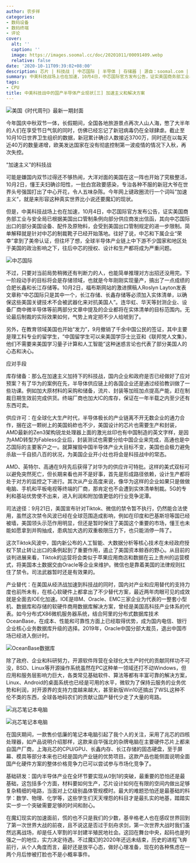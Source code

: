 ```yaml
---
author: 农步祥
categories:
- 数码设备
- 数码终端
- 评论
cover:
  alt: ''
  caption: ''
  image: https://images.soomal.cc/doc/20201011/00091409.webp
  relative: false
date: '2020-10-11T09:39:02+08:00'
description: 芯片 | 科技战 | 中芯国际 | 半导体 | 存储器 | 源自：soomal.com | 版权：原创 |  平均/总评分：09.33/252
summary: 中美科技战场上也在加速，10月4日，中芯国际官方发布公告，证实美国商务部工业与安全局已根据美国出口管制条例向部分供应商发出信函，其向中芯国际出口的部分美国设备、配件及原物料，会受到美国出口管制规定的进一步限制。
tags:
- CPU
title: 中美科技战中的国产半导体产业现状[三] 加速主义和解决方案
---
```


![美国《时代周刊》最新一期封面](https://images.soomal.cc/doc/20201011/00091404.webp)



今年国庆中秋双节一体，长假期间，全国各地旅游景点再次人山人海，憋了大半年的人们在享受节日气氛的同时，仿佛已经忘记了新冠病毒仍在全球肆虐。截止至10月10日世界卫生组织的数据，新冠累计确诊人数接近3700万，同时还在以每天近40万的数量递增，欧美发达国家在没有彻底控制第一波疫情的情况下入秋，再次失控。



“加速主义”的科技战



可能是嫌国内双节过得还不够热闹，大洋对面的美国在这一阵也开始了究极整活，10月2日，懂王夫妇确诊阳性，一批白宫政要感染，专治各种不服的新冠大爷在世界头号强国打出了中心开花，令人五味杂陈。今年网上键政圈流行一个词叫”加速主义“，就是来形容这种真实世界比小说还要魔幻的现状。



但是，中美科技战场上也在加速，10月4日，中芯国际官方发布公告，证实美国商务部工业与安全局已根据美国出口管制条例向部分供应商发出信函，其向中芯国际出口的部分美国设备、配件及原物料，会受到美国出口管制规定的进一步限制。简单解释就是针对中芯的制裁靴子已经开始落地。往好了说，中芯和下属企业“荣幸”拿到了美帝认证，但往坏了想，全球半导体产业链上中下游不少国家和地区处于美国的政治影响之下，往后中芯的授权、设计和生产都将成为严重问题。



![中芯国际](https://images.soomal.cc/doc/20200119/00086596.webp)



不过，只要对当前局势稍微还有判断力的人，也能简单推理对方出招还没用完。下一阶段动手的目标将会是存储领域，也就是今年刚刚实现量产，搞出了一点成绩的合肥长鑫和长江存储等。10月2日，福布斯网站的激进撰稿人Roslyn Layton发表文章称“中芯国际只是其中一个，长江存储、长鑫存储等必须加入实体清单，以确保这些美国关键技术不会被武器化来对抗美国人”。连华虹、华天等封测企业、设备厂商中微半导体等前两部分文章中提及的企业都将在实体清单的目标范围内。无论最后制裁的实际效果如何，气势上肯定把不少人给唬到了。



另外，在教育领域美国也开始“发力”，9月撤销了千余中国公民的签证，其中主要是理工科专业的留学生，“中国留学生可以来美国学莎士比亚和《联邦党人文集》，他们不需要来美国学习量子计算和人工智能”这种迷惑言论也代表了部分美国人的心态和决心。



应对手段



库存储备：那么在加速主义加持下的科技战，国内企业和政府是否已经做好了应对预案？有了华为的案例在先，半导体供应链上的各国企业还是通过经验教训做了一些功课。例如加大原材料的采购和储备，流片、封装等加班加点提高产能，赶在制裁日期生效前完成供货。终端厂商也加大IC的库存，保证在一年半载之内至少还有东西可卖。



供应许可：在全球化大生产时代，半导体极长的产业链离不开无数企业的通力合作，捆在这一颗树上的美国蚂蚱也不少，美国设计的芯片也需要生产和封装，AMD最新的Zen3架构锐龙处理器上面的激光丝印也有中国制造的英文字样，是因为AMD转型为Fabless企业后，封装测试也需要分给中国企业来完成，高通也是中芯国际的主要客户之一。就算摧毁中国半导体产业大目标不变，美国也会极力避免杀敌一千自损八百的状况，为美国企业开小灶也将会是科技战中的常态。



AMD、英特尔、高通在9月先后获得了对华为的供应许可特批。这样的美式双标可以避免突然死亡，但长期来看也并不是好事，首先是形成路径依赖，设计生产都将处于对方的监控之下进行。其次从产业高度来说，像华为这样的企业如果只是做做电脑、手机和平板电视等终端的厂商，那肯定也不会遭到实体清单制裁。5G的专利和基站优势使不出来，进入利润和附加值更低的行业竞争泥潭。



司法途径：9月21日，美国宣布针对Tiktok、微信的禁令暂不执行，仍然能合法使用，虽然这次禁令风波已经在全球范围造成影响，例如在印度和巴基斯坦等国已经被墙，美国领头示范作用明显，但还是暂时保住了美国这个重要的市场，懂王也未能如愿拿到并购抽成，患病加大选的双重极限压力下，也只能消停一阵了。



这次Tiktok风波中，国内新公布的人工智能、大数据分析等核心技术在未经政府授权下禁止转让出口的条例起到了重要作用，遏止了美国资本鲸吞的野心。从目前的谈判进展来看，Tiktok的运营将会类似于苹果应用商店和数据在云上贵州的运营模式，将美国本土数据交由Oracle等企业来维护。微信也是靠着美国的法律规则扛住了禁令。司法武器暂时还是有效果的。



产业替代：在美国从经济战加速到科技战的同时，国内对产业和应用替代的支持力度也前所未有，在核心软硬件上都拿出了不少替代方案，最近两年肉眼可见的成效就是全面去IOE化加速。IOE是IBM、Oracle、EMC三家企业为代表的一整套小型机、数据库和存储的软硬件商用数据库解决方案，曾经是美国高科技产业体系的代表。如今分布式X86微机服务器系统，结合阿里的分布式数据库技术OceanBase，在成本、性能和可靠性方面上已经取得优势，成为国内电信、银行企业核心业务数据库升级的选择。2019年，Oracle中国分部大裁员，退出中国市场已经进入倒计时。



![OceanBase数据库](https://images.soomal.cc/doc/20201011/00091405.webp)



除了政府、企业和科研努力，开源软件阵营在全球化大生产时代的贡献同样功不可没，BSD、Linux等开源操作系统虽然在PC这种单一领域还打不动Windows，但应用和服务层影响力巨大，各类常见基础软件、算法等都有丰富可靠的解决方案，Linux、Android的桌面系统也已经是可用的水平，微软为了保持云服务的业务优势和利润，对开源界的支持力度越来越大，甚至新版Win10还搞出了WSL这种不伦不类的东西，全球各地码农们的贡献让国产替代少走了大量的弯路。



![兆芯笔记本电脑](https://images.soomal.cc/doc/20201011/00091406_01.webp)



![兆芯笔记本电脑](https://images.soomal.cc/doc/20201011/00091407_01.webp)



在国庆期间，一款售价低廉的笔记本电脑引起了我个人的关注，采用了兆芯的四核处理器，如产品说明介绍那样，这款来自华强北的杂牌电脑在主要硬件芯片上都来自国产厂商，上海兆芯的CPU/GPU、长鑫内存、长江存储的固态硬盘，至于屏幕、模具等部分本来也已经是国内产业链的优势项目。这款产品也能侧面说明全面国产化硬件方案的整体价格竞争力已可以尝试参与市场化竞争了。



基础研发：国内半导体产业在全环节要实现从0到1的突破，最重要的恐怕还是最基础，这包括多个方面，材料要如何生产，芯片设计如何在有限的空间内做出足够复杂精细的电路，当面对上亿级别晶体管规模时。最大的难题恐怕还是最基础的科学：数学、物理、化学等，这些学生们天天埋怨的科目才是最扎实的地基，踏踏实实一步一个突破需要足够的时间和耐心。



在魔幻现实的加速面前，慌的也不只是我们的少数，基辛格老人也在感叹世界回到了第一次世界大战的前夜，且不说这是否过于刻舟求剑，第一次世界大战时我们虽然远离战场，却是任人宰割的半封建半殖民地社会。这回在舞台中央，起码也是列强之一的地位，实力决定待遇。不过魔幻的2020年还远未结束，历史的进程飞奔前行，从个人角度而言，最好还是放平心态，做好心理准备，现在的各种焦虑在一两个月后惨被打脸也不是小概率事件。